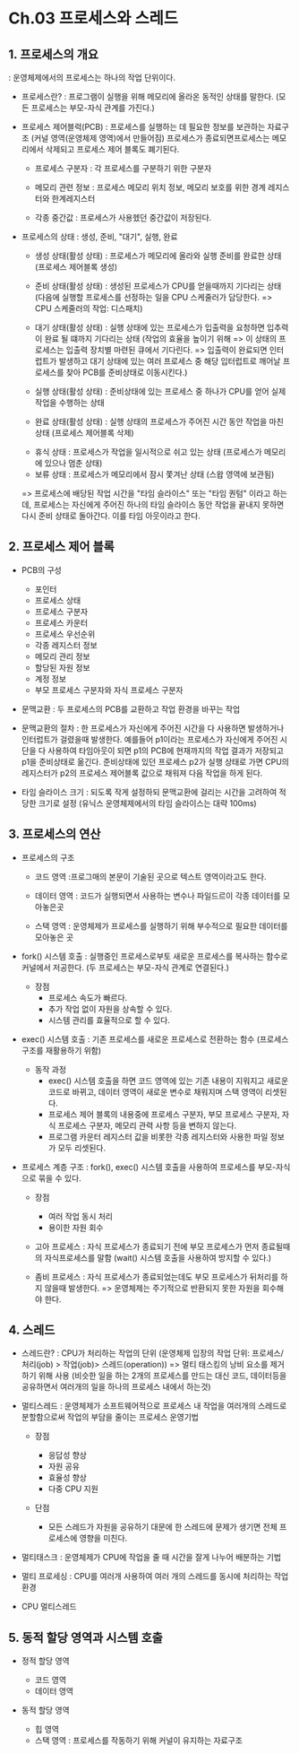 # Ch.03 프로세스와 스레드

## 1. 프로세스의 개요

: 운영체제에서의 프로세스는 하나의 작업 단위이다.

- 프로세스란?
  : 프로그램이 실행을 위해 메모리에 올라온 동적인 상태를 말한다. (모든 프로세스는 부모-자식 관계를 가진다.)

- 프로세스 제어블럭(PCB)
  : 프로세스를 실행하는 데 필요한 정보를 보관하는 자료구조 (커널 영역(운영체제 영역)에서 만들어짐)
  프로세스가 종료되면프로세스는 메모리에서 삭제되고 프로세스 제어 블록도 폐기된다.

  - 프로세스 구분자
    : 각 프로세스를 구분하기 위한 구분자
  
  - 메모리 관련 정보
    : 프로세스 메모리 위치 정보, 메모리 보호를 위한 경계 레지스터와 한계레지스터
  
  - 각종 중간값
    : 프로세스가 사용헸던 중간값이 저장된다.

- 프로세스의 상태
  : 생성, 준비, "대기", 실행, 완료

  - 생성 상태(활성 상태)
    : 프로세스가 메모리에 올라와 실행 준비를 완료한 상태 (프로세스 제어블록 생성)
    
  - 준비 상태(활성 상태)
    : 생성된 프로세스가 CPU를 얻을때까지 기다리는 상태 (다음에 실행할 프로세스를 선정하는 일을 CPU 스케줄러가 담당한다. => CPU 스케줄러의 작업: 디스패치)
    
  - 대기 상태(활성 상태)
    : 실행 상태에 있는 프로세스가 입출력을 요청하면 입추력이 완료 될 떄까지 기다리는 상태 (작업의 효율을 높이기 위해 => 이 상태의 프로세스는 입출력 장치별 마련된 큐에서 기다린다. => 입출력이 완료되면 인터럽트가 발생하고 대기 상태에 있는 여러 프로세스 중 해당 입터럽트로 깨어날 프로세스를 찾아 PCB를 준비상태로 이동시킨다.)
    
  - 실행 상태(활성 상태)
    : 준비상태에 있는 프로세스 중 하나가 CPU를 얻어 실제 작업을 수행하는 상태
    
  - 완료 상태(활성 상태)
    : 실행 상태의 프로세스가 주어진 시간 동안 작업을 마친 상태 (프로세스 제어블록 삭제)

  * 휴식 상태
    : 프로세스가 작업을 일시적으로 쉬고 있는 상태 (프로세스가 메모리에 있으나 멈춘 상태)
  * 보류 상태
    : 프로세스가 메모리에서 잠시 쫓겨난 상태 (스왑 영역에 보관됨)

  => 프로세스에 배당된 작업 시간을 "타임 슬라이스" 또는 "타임 퀀텀" 이라고 하는데, 프로세스는 자신에게 주어진 하나의 타임 슬라이스 동안 작업을 끝내지 못하면 다시 준비 상태로 돌아간다. 이를 타임 아웃이라고 한다.

## 2. 프로세스 제어 블록

- PCB의 구성

  - 포인터
  - 프로세스 상태
  - 프로세스 구분자
  - 프로세스 카운터
  - 프로세스 우선순위
  - 각종 레지스터 정보
  - 메모리 관리 정보
  - 할당된 자원 정보
  - 계정 정보
  - 부모 프로세스 구분자와 자식 프로세스 구분자

- 문맥교환
  : 두 프로세스의 PCB를 교환하고 작업 환경을 바꾸는 작업

- 문맥교환의 절차
  : 한 프로세스가 자신에게 주어진 시간을 다 사용하면 발생하거나 인터럽트가 걸렸을때 발생한다.
  예를들어 p1이라는 프로세스가 자신에게 주어진 시단을 다 사용하여 타임아웃이 되면 p1의 PCB에 현재까지의 작업 결과가 저장되고 p1을 준비상태로 옮긴다. 준비상태에 있던 프로세스 p2가 실행 상태로 가면 CPU의 레지스터가 p2의 프로세스 제어블록 값으로 채워져 다음 작업을 하게 된다.

- 타임 슬라이스 크기
  : 되도록 작게 설정하되 문맥교환에 걸리는 시간을 고려하여 적당한 크기로 설정 (유닉스 운영체제에서의 타임 슬라이스는 대략 100ms)

## 3. 프로세스의 연산

- 프로세스의 구조

  - 코드 영역
    :프로그매의 본문이 기술된 곳으로 텍스트 영역이라고도 한다.
    
  - 데이터 영역
    : 코드가 실행되면서 사용하는 변수나 파일드르이 각종 데이터를 모아놓은곳
    
  - 스택 영역
    : 운영체제가 프로세스를 실행하기 위해 부수적으로 필요한 데이터를 모아놓은 곳

- fork() 시스템 호출
  : 실행중인 프로세스로부토 새로운 프로세스를 복사하는 함수로 커널에서 저공한다. (두 프로세스는 부모-자식 관계로 연결된다.)

  - 장점
    - 프로세스 속도가 빠르다.
    - 추가 작업 없이 자원을 상속할 수 있다.
    - 시스템 관리를 효율적으로 할 수 있다.

- exec() 시스템 호출
  : 기존 프로세스를 새로운 프로세스로 전환하는 함수 (프로세스 구조를 재활용하기 위함)

  - 동작 과정
    - exec() 시스템 호출을 하면 코드 영역에 있는 기존 내용이 지워지고 새로운 코드로 바뀌고, 데이터 영역이 새로운 변수로 채워지며 스택 영역이 리셋된다.
    - 프로세스 제어 블록의 내용중에 프로세스 구분자, 부모 프로세스 구분자, 자식 프로세스 구분자, 메모리 관력 사항 등을 변하지 않는다.
    - 프로그램 카운터 레지스터 값을 비롯한 각종 레지스터와 사용한 파일 정보가 모두 리셋된다.

- 프로세스 계층 구조
  : fork(), exec() 시스템 호출을 사용하여 프로세스를 부모-자식으로 묶을 수 있다.

  - 장점

    - 여러 작업 동시 처리
    - 용이한 자원 회수

  - 고아 프로세스
    : 자식 프로세스가 종료되기 전에 부모 프로세스가 먼저 종료될때의 자식프로세스를 말함 (wait() 시스템 호출을 사용하여 방지할 수 있다.)
  - 좀비 프로세스
    : 자식 프로세스가 종료되었는데도 부모 프로세스가 뒤처리를 하지 않을때 발생한다. => 운영체제는 주기적으로 반환되지 못한 자원을 회수해야 한다.

## 4. 스레드

- 스레드란?
  : CPU가 처리하는 작업의 단위 (운영체제 입장의 작업 단위: 프로세스/ 처리(job) > 작업(job)> 스레드(operation))
  => 멀티 태스킹의 낭비 요소를 제거하기 위해 사용 (비슷한 일을 하는 2개의 프로세스를 만드는 대신 코드, 데이터등을 공유하면서 여러개의 일을 하나의 프로세스 내에서 하는것)

- 멀티스레드
  : 운영체제가 소프트웨어적으로 프로세스 내 작업을 여러개의 스레드로 분할함으로써 작업의 부담을 줄이는 프로세스 운영기법

  - 장점
    - 응답성 향상
    - 자원 공유
    - 효율성 향상
    - 다중 CPU 지원

  - 단점
    - 모든 스레드가 자원을 공유하기 대문에 한 스레드에 문제가 생기면 전체 프로세스에 영향을 미친다.

- 멀티태스크
  : 운영체제가 CPU에 작업을 줄 때 시간을 잘게 나누어 배분하는 기법

- 멀티 프로세싱
  : CPU를 여러개 사용하여 여러 개의 스레드를 동시에 처리하는 작업 환경

- CPU 멀티스레드

## 5. 동적 할당 영역과 시스템 호출

- 정적 할당 영역

  - 코드 영역
  - 데이터 영역

- 동적 할당 영역

  - 힙 영역
  - 스택 영역
    : 프로세스를 작동하기 위해 커널이 유지하는 자료구조
